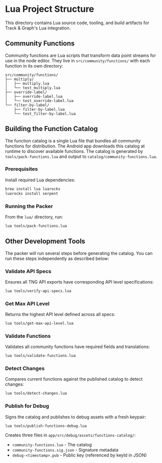 # Lua Project Structure

This directory contains Lua source code, tooling, and build artifacts for Track & Graph's Lua integration.

## Community Functions

Community functions are Lua scripts that transform data point streams for use in the node editor. They live in `src/community/functions/` with each function in its own directory:

```
src/community/functions/
├── multiply/
│   ├── multiply.lua
│   └── test_multiply.lua
├── override-label/
│   ├── override-label.lua
│   └── test_override-label.lua
└── filter-by-label/
    ├── filter-by-label.lua
    └── test_filter-by-label.lua
```

## Building the Function Catalog 

The function catalog is a single Lua file that bundles all community functions for distribution. The Android app downloads this catalog at runtime to discover available functions. The catalog is generated by `tools/pack-functions.lua` and output to `catalog/community-functions.lua`.

### Prerequisites

Install required Lua dependencies:

```bash
brew install lua luarocks
luarocks install serpent
```

### Running the Packer

From the `lua/` directory, run:

```bash
lua tools/pack-functions.lua
```

## Other Development Tools

The packer will run several steps before generating the catalog. You can run these steps independently as described below:

### Validate API Specs
Ensures all TNG API exports have corresponding API level specifications:
```bash
lua tools/verify-api-specs.lua
```

### Get Max API Level
Returns the highest API level defined across all specs:
```bash
lua tools/get-max-api-level.lua
```

### Validate Functions
Validates all community functions have required fields and translations:
```bash
lua tools/validate-functions.lua
```

### Detect Changes
Compares current functions against the published catalog to detect changes:
```bash
lua tools/detect-changes.lua
```

### Publish for Debug
Signs the catalog and publishes to debug assets with a fresh keypair:
```bash
lua tools/publish-functions-debug.lua
```
Creates three files in `app/src/debug/assets/functions-catalog/`:
- `community-functions.lua` - The catalog
- `community-functions.sig.json` - Signature metadata
- `debug-<timestamp>.pub` - Public key (referenced by keyId in JSON)
